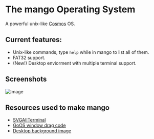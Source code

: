 # The mango Operating System
A powerful unix-like [Cosmos](https://github.com/CosmosOS/Cosmos) OS.

## Current features:
- Unix-like commands, type `help` while in mango to list all of them.
- FAT32 support.
- (New!) Desktop enviorment with multiple terminal support.

## Screenshots
![image](https://github.com/9xbt/mango/assets/109512837/9603f42e-b7c3-42da-aa79-58d0fd1d7f83)

## Resources used to make mango
- [SVGAIITerminal](https://github.com/9xbt/SVAIITerminal)
- [GoOS window drag code](https://github.com/9xbt/GoOS/blob/Development/GoOS/GUI/Window.cs)
- [Desktop background image](https://www.pexels.com/photo/shallow-focus-photography-of-brown-grass-1209658/)
